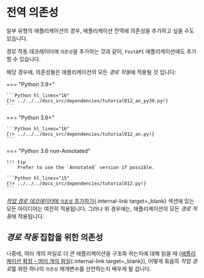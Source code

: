 # 전역 의존성

일부 유형의 애플리케이션의 경우, 애플리케이션 전역에 의존성을 추가하고 싶을 수도 있습니다.

경로 작동 데코레이터에 `의존성`을 추가하는 것과 같이, `FastAPI` 애플리케이션에도 추가할 수 있습니다.

해당 경우에, 의존성들은 애플리케이션의 모든 *경로 작동*에 적용될 것 입니다:

=== "Python 3.9+"

    ```Python hl_lines="16"
    {!> ../../../docs_src/dependencies/tutorial012_an_py39.py!}
    ```

=== "Python 3.6+"

    ```Python hl_lines="16"
    {!> ../../../docs_src/dependencies/tutorial012_an.py!}
    ```

=== "Python 3.6 non-Annotated"

    !!! tip
        Prefer to use the `Annotated` version if possible.

    ```Python hl_lines="15"
    {!> ../../../docs_src/dependencies/tutorial012.py!}
    ```

[*작업 경로 데코레이터*에 `의존성` 추가하기](dependencies-in-path-operation-decorators.md){.internal-link target=_blank} 섹션에 있는 모든 아이디어는
여전히 적용됩니다. 그러나 위 경우에는, 애플리케이션의 모든 *경로 작동*에 적용됩니다.

## *경로 작동* 집합을 위한 의존성

나중에, 여러 개의 파일로 더 큰 애플리케이션을 구조화 하는지에 대해 읽을 때 ([애플리케이션 확장 - 여러 개의 파일](../../tutorial/bigger-applications.md){.internal-link target=_blank}), 어떻게 묶음의 *작업 경로*를 위한 하나의 `의존성` 매개변수를 선언하는지 배우게 될 겁니다.
